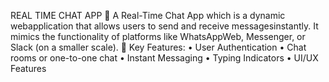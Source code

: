 REAL TIME CHAT APP
 A Real-Time Chat App which is a dynamic webapplication that allows users to send and receive messagesinstantly. It mimics the functionality of platforms like WhatsAppWeb, Messenger, or Slack (on a smaller scale).
 Key Features:
• User Authentication
• Chat rooms or one-to-one chat
• Instant Messaging
• Typing Indicators
• UI/UX Features
